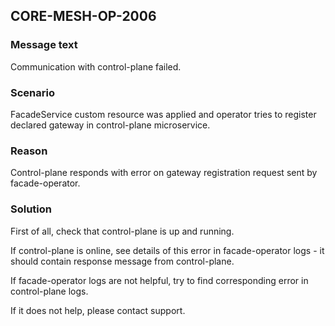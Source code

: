 ## CORE-MESH-OP-2006
### Message text
Communication with control-plane failed.

### Scenario
FacadeService custom resource was applied and operator tries to register declared gateway in control-plane microservice. 

### Reason
Control-plane responds with error on gateway registration request sent by facade-operator. 

### Solution
First of all, check that control-plane is up and running. 

If control-plane is online, see details of this error in facade-operator logs - it should contain response message from control-plane. 

If facade-operator logs are not helpful, try to find corresponding error in control-plane logs. 

If it does not help, please contact support.
